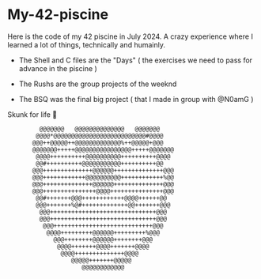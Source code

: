 # My-42-piscine
Here is the code of my 42 piscine in July 2024. A crazy experience where I learned a lot of things, technically and humainly.

- The Shell and C files are the "Days" ( the exercises we need to pass for advance in the piscine )

- The Rushs are the group projects of the weeknd

- The BSQ was the final big project ( that I made in group with @N0amG )

Skunk for life 🦨

             @@@@@@@   @@@@@@@@@@@@@@   @@@@@@@
            @@@@*@@@@@@@@@@@@@@@@@@@@@@@@@@#@@@@
           @@@++@@@@@++@@@@@@@@@@@@@%++@@@@@+@@@
           @@@@@@@+++++@@@@@@@@@@@@@@@@+++++@@@@@@@
            @@@@++++++++++@@@@@@@@@@++++++++++@@@@
            @@#++++++++++@@@@@@@@@@@++++++++++@@
           @@@++++++++++++++@@@@@@++++++++++++++@@@
           @@@++++++++++++@@@@@@@@@@++++++++++++%@@
           @@@++++++++++++++@@@@@@++++++++++++++@@@
           @@@+++++++++++++++@@@@+++++++++++++++@@@
            @@#+++++++@@@++++++++++++@@@@++++++@@
            @@@+++++++%@#+++++++++++++@@+++++++@@@
             @@@++++++++++++++++++++++++++++++@@@
             @@@++++++++++++++++++++++++++++++@@@
              @@@++++++++++++++++++++++++++++@@@
               @@@@+++++++++@@@@@@+++++++++%@@@
                 @@@++++++++@@@@@@++++++++@@@
                  @@@@+++++++@@@@+++++++@@@@
                   @@@@++++++++++++++@@@@
                      @@@@@+++++++@@@@@
                         @@@@@@@@@@@@          
